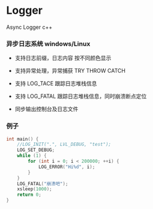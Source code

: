 # Logger

Async Logger  c++

### 异步日志系统 windows/Linux
* 支持日志前缀，日志内容 按不同颜色显示

* 支持异常处理，异常捕获 TRY THROW CATCH

* 支持 LOG_TACE 跟踪日志堆栈信息

* 支持 LOG_FATAL 跟踪日志堆栈信息，同时崩溃断点定位

* 同步输出控制台及日志文件

### 例子

```c++
int main() {
	//LOG_INIT(".", LVL_DEBUG, "test");
	LOG_SET_DEBUG;
	while (1) {
		for (int i = 0; i < 200000; ++i) {
			LOG_ERROR("Hi%d", i);
		}
	}
	LOG_FATAL("崩溃吧");
	xsleep(1000);
	return 0;
}
```
